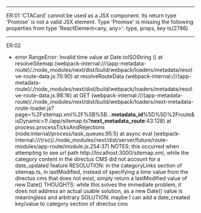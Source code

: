 _____
ER:01
'CTACard' cannot be used as a JSX component.
Its return type 'Promise<Element>' is not a valid JSX element.
Type 'Promise<Element>' is missing the following properties from type 'ReactElement<any, any>': type, props, key ts(2786)

_____
ER:02
- error RangeError: Invalid time value
    at Date.toISOString (<anonymous>)
    at resolveSitemap (webpack-internal:///(app-metadata-route)/./node_modules/next/dist/build/webpack/loaders/metadata/resolve-route-data.js:76:90)
    at resolveRouteData (webpack-internal:///(app-metadata-route)/./node_modules/next/dist/build/webpack/loaders/metadata/resolve-route-data.js:98:16)
    at GET (webpack-internal:///(app-metadata-route)/./node_modules/next/dist/build/webpack/loaders/next-metadata-route-loader.js?page=%2Fsitemap.xml%2F%5B%5B...__metadata_id__%5D%5D%2Froute&isDynamic=1!./app/sitemap.ts?__next_metadata_route__:43:128)
    at process.processTicksAndRejections (node:internal/process/task_queues:95:5)
    at async eval (webpack-internal:///(rsc)/./node_modules/next/dist/server/future/route-modules/app-route/module.js:254:37)
NOTES: this occurred when attempting to see url path http://localhost:3000/sitemap.xml, while the category content in the directus CMS did not account for a date_updated feature
RESOLUTION: in the categoryLinks section of sitemap.ts, in lastModified, instead of specifying a time value from the directus cms that does not exist, simply return a lastModified value of new Date()
THOUGHTS:   while this solves the immediate problem, it does not address an actual usable solution, as a new Date() value is meaningless and arbitrary
SOLUTION:   maybe I can add a date_created key/value to category section of directus cms